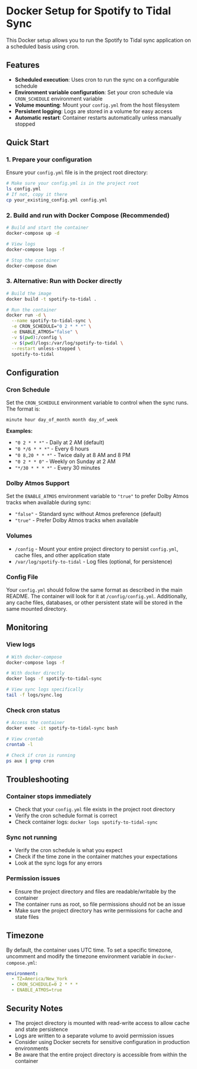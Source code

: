 # Docker Setup for Spotify to Tidal Sync

This Docker setup allows you to run the Spotify to Tidal sync application on a scheduled basis using cron.

## Features

- **Scheduled execution**: Uses cron to run the sync on a configurable schedule
- **Environment variable configuration**: Set your cron schedule via `CRON_SCHEDULE` environment variable
- **Volume mounting**: Mount your `config.yml` from the host filesystem
- **Persistent logging**: Logs are stored in a volume for easy access
- **Automatic restart**: Container restarts automatically unless manually stopped

## Quick Start

### 1. Prepare your configuration

Ensure your `config.yml` file is in the project root directory:

```bash
# Make sure your config.yml is in the project root
ls config.yml
# If not, copy it there
cp your_existing_config.yml config.yml
```

### 2. Build and run with Docker Compose (Recommended)

```bash
# Build and start the container
docker-compose up -d

# View logs
docker-compose logs -f

# Stop the container
docker-compose down
```

### 3. Alternative: Run with Docker directly

```bash
# Build the image
docker build -t spotify-to-tidal .

# Run the container
docker run -d \
  --name spotify-to-tidal-sync \
  -e CRON_SCHEDULE="0 2 * * *" \
  -e ENABLE_ATMOS="false" \
  -v $(pwd):/config \
  -v $(pwd)/logs:/var/log/spotify-to-tidal \
  --restart unless-stopped \
  spotify-to-tidal
```

## Configuration

### Cron Schedule

Set the `CRON_SCHEDULE` environment variable to control when the sync runs. The format is:

```
minute hour day_of_month month day_of_week
```

**Examples:**
- `"0 2 * * *"` - Daily at 2 AM (default)
- `"0 */6 * * *"` - Every 6 hours
- `"0 8,20 * * *"` - Twice daily at 8 AM and 8 PM
- `"0 2 * * 0"` - Weekly on Sunday at 2 AM
- `"*/30 * * * *"` - Every 30 minutes

### Dolby Atmos Support

Set the `ENABLE_ATMOS` environment variable to `"true"` to prefer Dolby Atmos tracks when available during sync:

- `"false"` - Standard sync without Atmos preference (default)
- `"true"` - Prefer Dolby Atmos tracks when available

### Volumes

- `/config` - Mount your entire project directory to persist `config.yml`, cache files, and other application state
- `/var/log/spotify-to-tidal` - Log files (optional, for persistence)

### Config File

Your `config.yml` should follow the same format as described in the main README. The container will look for it at `/config/config.yml`. Additionally, any cache files, databases, or other persistent state will be stored in the same mounted directory.

## Monitoring

### View logs

```bash
# With docker-compose
docker-compose logs -f

# With docker directly
docker logs -f spotify-to-tidal-sync

# View sync logs specifically
tail -f logs/sync.log
```

### Check cron status

```bash
# Access the container
docker exec -it spotify-to-tidal-sync bash

# View crontab
crontab -l

# Check if cron is running
ps aux | grep cron
```

## Troubleshooting

### Container stops immediately
- Check that your `config.yml` file exists in the project root directory
- Verify the cron schedule format is correct
- Check container logs: `docker logs spotify-to-tidal-sync`

### Sync not running
- Verify the cron schedule is what you expect
- Check if the time zone in the container matches your expectations
- Look at the sync logs for any errors

### Permission issues
- Ensure the project directory and files are readable/writable by the container
- The container runs as root, so file permissions should not be an issue
- Make sure the project directory has write permissions for cache and state files

## Timezone

By default, the container uses UTC time. To set a specific timezone, uncomment and modify the timezone environment variable in `docker-compose.yml`:

```yaml
environment:
  - TZ=America/New_York
  - CRON_SCHEDULE=0 2 * * *
  - ENABLE_ATMOS=true
```

## Security Notes

- The project directory is mounted with read-write access to allow cache and state persistence
- Logs are written to a separate volume to avoid permission issues
- Consider using Docker secrets for sensitive configuration in production environments
- Be aware that the entire project directory is accessible from within the container 